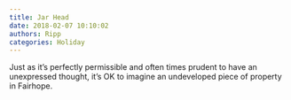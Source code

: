 ```yaml
---
title: Jar Head
date: 2018-02-07 10:10:02
authors: Ripp
categories: Holiday
---
```


 Just as it’s perfectly permissible and often times prudent to have an unexpressed thought, it’s OK to imagine an undeveloped piece of property in Fairhope.